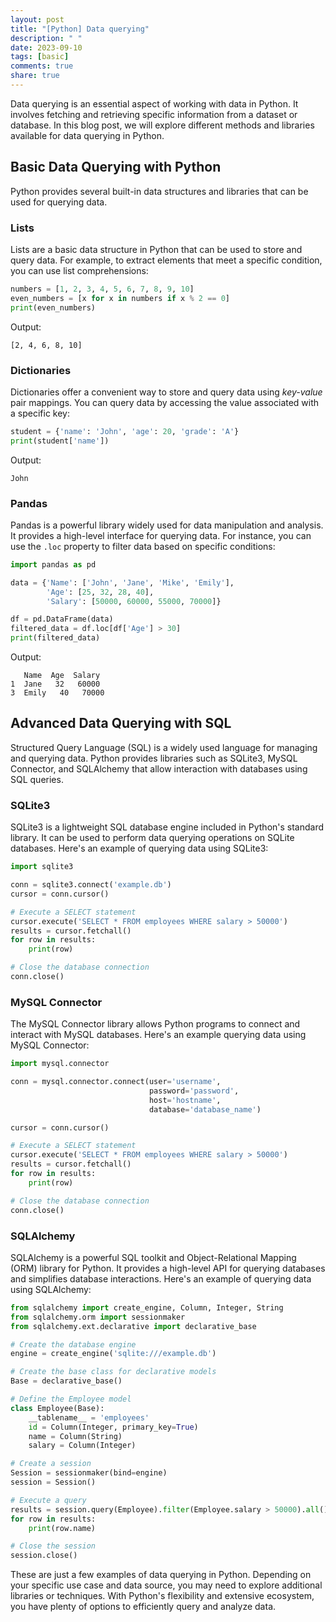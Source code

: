 ```yaml
---
layout: post
title: "[Python] Data querying"
description: " "
date: 2023-09-10
tags: [basic]
comments: true
share: true
---
```


Data querying is an essential aspect of working with data in Python. It involves fetching and retrieving specific information from a dataset or database. In this blog post, we will explore different methods and libraries available for data querying in Python.

## Basic Data Querying with Python

Python provides several built-in data structures and libraries that can be used for querying data.

### Lists

Lists are a basic data structure in Python that can be used to store and query data. For example, to extract elements that meet a specific condition, you can use list comprehensions:

```python
numbers = [1, 2, 3, 4, 5, 6, 7, 8, 9, 10]
even_numbers = [x for x in numbers if x % 2 == 0]
print(even_numbers)
```

Output:
```
[2, 4, 6, 8, 10]
```

### Dictionaries

Dictionaries offer a convenient way to store and query data using *key-value* pair mappings. You can query data by accessing the value associated with a specific key:

```python
student = {'name': 'John', 'age': 20, 'grade': 'A'}
print(student['name'])
```

Output:
```
John
```

### Pandas

Pandas is a powerful library widely used for data manipulation and analysis. It provides a high-level interface for querying data. For instance, you can use the `.loc` property to filter data based on specific conditions:

```python
import pandas as pd

data = {'Name': ['John', 'Jane', 'Mike', 'Emily'],
        'Age': [25, 32, 28, 40],
        'Salary': [50000, 60000, 55000, 70000]}

df = pd.DataFrame(data)
filtered_data = df.loc[df['Age'] > 30]
print(filtered_data)
```

Output:
```
   Name  Age  Salary
1  Jane   32   60000
3  Emily   40   70000
```

## Advanced Data Querying with SQL

Structured Query Language (SQL) is a widely used language for managing and querying data. Python provides libraries such as SQLite3, MySQL Connector, and SQLAlchemy that allow interaction with databases using SQL queries.

### SQLite3

SQLite3 is a lightweight SQL database engine included in Python's standard library. It can be used to perform data querying operations on SQLite databases. Here's an example of querying data using SQLite3:

```python
import sqlite3

conn = sqlite3.connect('example.db')
cursor = conn.cursor()

# Execute a SELECT statement
cursor.execute('SELECT * FROM employees WHERE salary > 50000')
results = cursor.fetchall()
for row in results:
    print(row)

# Close the database connection
conn.close()
```

### MySQL Connector

The MySQL Connector library allows Python programs to connect and interact with MySQL databases. Here's an example querying data using MySQL Connector:

```python
import mysql.connector

conn = mysql.connector.connect(user='username',
                               password='password',
                               host='hostname',
                               database='database_name')

cursor = conn.cursor()

# Execute a SELECT statement
cursor.execute('SELECT * FROM employees WHERE salary > 50000')
results = cursor.fetchall()
for row in results:
    print(row)

# Close the database connection
conn.close()
```

### SQLAlchemy

SQLAlchemy is a powerful SQL toolkit and Object-Relational Mapping (ORM) library for Python. It provides a high-level API for querying databases and simplifies database interactions. Here's an example of querying data using SQLAlchemy:

```python
from sqlalchemy import create_engine, Column, Integer, String
from sqlalchemy.orm import sessionmaker
from sqlalchemy.ext.declarative import declarative_base

# Create the database engine
engine = create_engine('sqlite:///example.db')

# Create the base class for declarative models
Base = declarative_base()

# Define the Employee model
class Employee(Base):
    __tablename__ = 'employees'
    id = Column(Integer, primary_key=True)
    name = Column(String)
    salary = Column(Integer)

# Create a session
Session = sessionmaker(bind=engine)
session = Session()

# Execute a query
results = session.query(Employee).filter(Employee.salary > 50000).all()
for row in results:
    print(row.name)

# Close the session
session.close()
```

These are just a few examples of data querying in Python. Depending on your specific use case and data source, you may need to explore additional libraries or techniques. With Python's flexibility and extensive ecosystem, you have plenty of options to efficiently query and analyze data.
